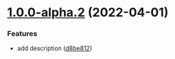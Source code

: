 # [1.0.0-alpha.2](https://github.com/pcode-at/tinacms-seo/compare/v1.0.0-alpha.1...v1.0.0-alpha.2) (2022-04-01)


### Features

* add description ([d8be812](https://github.com/pcode-at/tinacms-seo/commit/d8be8127fd33b5fac3f2b1dfc91085fdfffb9f4c))
